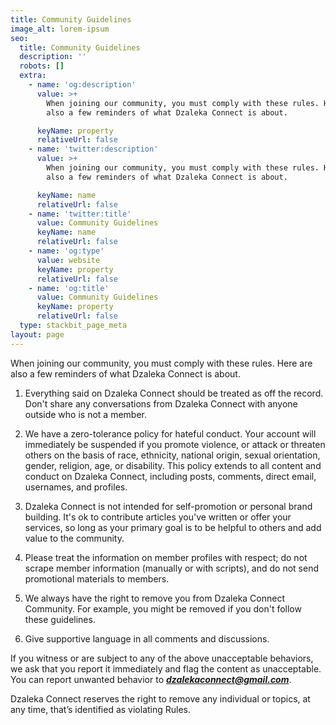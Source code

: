```yaml
---
title: Community Guidelines
image_alt: lorem-ipsum
seo:
  title: Community Guidelines
  description: ''
  robots: []
  extra:
    - name: 'og:description'
      value: >+
        When joining our community, you must comply with these rules. Here are
        also a few reminders of what Dzaleka Connect is about.

      keyName: property
      relativeUrl: false
    - name: 'twitter:description'
      value: >+
        When joining our community, you must comply with these rules. Here are
        also a few reminders of what Dzaleka Connect is about.

      keyName: name
      relativeUrl: false
    - name: 'twitter:title'
      value: Community Guidelines
      keyName: name
      relativeUrl: false
    - name: 'og:type'
      value: website
      keyName: property
      relativeUrl: false
    - name: 'og:title'
      value: Community Guidelines
      keyName: property
      relativeUrl: false
  type: stackbit_page_meta
layout: page
---
```

When joining our community, you must comply with these rules. Here are also a few reminders of what Dzaleka Connect is about.

1.  Everything said on Dzaleka Connect should be treated as off the record. Don't share any conversations from Dzaleka Connect with anyone outside who is not a member.

2.  We have a zero-tolerance policy for hateful conduct. Your account will immediately be suspended if you promote violence, or attack or threaten others on the basis of race, ethnicity, national origin, sexual orientation, gender, religion, age, or disability. This policy extends to all content and conduct on Dzaleka Connect, including posts, comments, direct email, usernames, and profiles.

3.  Dzaleka Connect is not intended for self-promotion or personal brand building. It's ok to contribute articles you've written or offer your services, so long as your primary goal is to be helpful to others and add value to the community.

4.  Please treat the information on member profiles with respect; do not scrape member information (manually or with scripts), and do not send promotional materials to members.

5.  We always have the right to remove you from Dzaleka Connect Community. For example, you might be removed if you don't follow these guidelines.

6.  Give supportive language in all comments and discussions.

If you witness or are subject to any of the above unacceptable behaviors, we ask that you report it immediately and flag the content as unacceptable. You can report unwanted behavior to ***dzalekaconnect@gmail.com***.

Dzaleka Connect reserves the right to remove any individual or topics, at any time, that’s identified as violating Rules.
